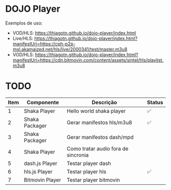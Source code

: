 # DOJO Player

Exemplos de uso:

- VOD/HLS: https://thiagotn.github.io/dojo-player/index.html
- Live/HLS: https://thiagotn.github.io/dojo-player/index.html?manifestUri=https://cph-p2p-msl.akamaized.net/hls/live/2000341/test/master.m3u8
- VOD/HLS: https://thiagotn.github.io/dojo-player/index.html?manifestUri=https://cdn.bitmovin.com/content/assets/sintel/hls/playlist.m3u8

# TODO

| Item | Componente      | Descrição                           | Status             |
| ---- | --------------- | ----------------------------------- | ------------------ |
| 1    | Shaka Player    | Hello world shaka player            | :white_check_mark: |
| 2    | Shaka Packager  | Gerar manifestos hls/m3u8           | :white_check_mark: |
| 3    | Shaka Packager  | Gerar manifestos dash/mpd           |                    |
| 4    | Shaka Player    | Como tratar audio fora de sincronia |                    |
| 5    | dash.js Player  | Testar player dash                  |                    |
| 6    | hls.js Player   | Testar player hls                   | :white_check_mark: |
| 7    | Bitmovin Player | Testar player bitmovin              |                    |
